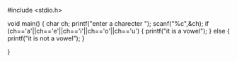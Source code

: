 #include <stdio.h>

void main() {
    char ch;
    printf("enter a charecter ");
    scanf("%c",&ch);
    if (ch=='a'||ch=='e'||ch=='i'||ch=='o'||ch=='u')
{
    printf("it is a vowel");
}
else
{
    printf("it is  not a vowel");
}
    
}
